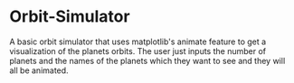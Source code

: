 # Orbit-Simulator

A basic orbit simulator that uses matplotlib's animate feature to get a visualization of the planets orbits. The user just inputs the number of planets and the names of the planets which they want to see and they will all be animated.
